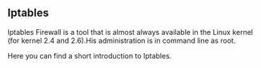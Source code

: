 ## Iptables

Iptables Firewall is a tool that is almost always available in the Linux kernel (for kernel 2.4 and 2.6).His administration is in command line as root.

Here you can find a short introduction to Iptables.

